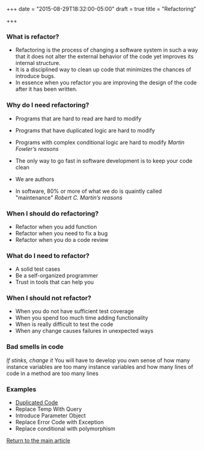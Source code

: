 +++
date = "2015-08-29T18:32:00-05:00"
draft = true
title = "Refactoring"

+++
### What is refactor?
* Refactoring is the process of changing a software system in such a way that it does not alter the external behavior of the code yet improves its internal structure.
* It is a disciplined way to clean up code that minimizes the chances of introduce bugs.
* In essence when you refactor you are improving the design of the code after it has been written.

### Why do I need refactoring?
* Programs that are hard to read are hard to modify
* Programs that have duplicated logic are hard to modify
* Programs with complex conditional logic are hard to modify
*Martin Fowler’s reasons*

* The only way to go fast in software development is to keep your code clean
* We are authors
* In software, 80% or more of what we do is quaintly called "maintenance"
*Robert C. Martin’s reasons*

### When I should do refactoring?
* Refactor when you add function
* Refactor when you need to fix a bug
* Refactor when you do a code review

### What do I need to refactor?
* A solid test cases
* Be a self-organized programmer
* Trust in tools that can help you

### When I should not refactor?
* When you do not have sufficient test coverage
* When you spend too much time adding functionality
* When is really difficult to test the code
* When any change causes failures in unexpected ways

### Bad smells in code
*If stinks, change it*
You will have to develop you own sense of how many instance variables are too many instance variables and how many lines of code in a method are too many lines

### Examples
* [Duplicated Code](/techtalk/duplicated_code)
* Replace Temp With Query
* Introduce Parameter Object
* Replace Error Code with Exception
* Replace conditional with polymorphism

[Return to the main article](/techtalk/techtalks)


